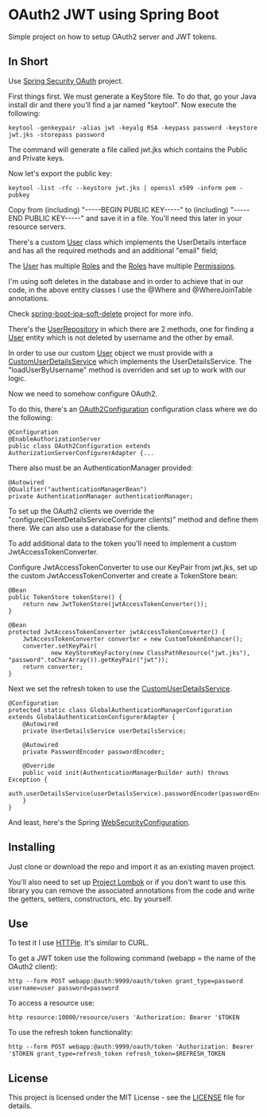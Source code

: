 # OAuth2 JWT using Spring Boot

Simple project on how to setup OAuth2 server and JWT tokens.

## In Short

Use [Spring Security OAuth](https://projects.spring.io/spring-security-oauth/) project. 

First things first. We must generate a KeyStore file. To do that, go your Java install dir and there you'll find a jar named "keytool". Now execute the following:
```
keytool -genkeypair -alias jwt -keyalg RSA -keypass password -keystore jwt.jks -storepass password
```
The command will generate a file called jwt.jks which contains the Public and Private keys.

Now let's export the public key:
```
keytool -list -rfc --keystore jwt.jks | openssl x509 -inform pem -pubkey
```
Copy from (including) "-----BEGIN PUBLIC KEY-----" to (including) "-----END PUBLIC KEY-----" and save it in a file. You'll need this later in your resource servers.

There's a custom [User](src/main/java/id/muhamadridwan/oauth2/jwt/model/entity/User.java) class which implements the UserDetails interface and has all the required methods and an additional "email" field;

The [User](src/main/java/id/muhamadridwan/oauth2/jwt/model/entity/User.java) has multiple [Roles](src/main/java/id/muhamadridwan/oauth2/jwt/model/entity/Role.java) and the [Roles](src/main/java/id/muhamadridwan/oauth2/jwt/model/entity/Role.java) have multiple [Permissions](src/main/java/id/muhamadridwan/oauth2/jwt/model/entity/Permission.java).

I'm using soft deletes in the database and in order to achieve that in our code, in the above entity classes I use the @Where and @WhereJoinTable annotations. 

Check [spring-boot-jpa-soft-delete](https://github.com/dzinot/spring-boot-jpa-soft-delete) project for more info.

There's the [UserRepository](src/main/java/id/muhamadridwan/oauth2/jwt/repository/) in which there are 2 methods, one for finding a [User](src/main/java/id/muhamadridwan/oauth2/jwt/model/entity/User.java) entity which is not deleted by username and the other by email.

In order to use our custom [User](src/main/java/id/muhamadridwan/oauth2/jwt/model/entity/User.java) object we must provide with a [CustomUserDetailsService](src/main/java/id/muhamadridwan/oauth2/jwt/service/) which implements the UserDetailsService. The "loadUserByUsername" method is overriden and set up to work with our logic.

Now we need to somehow configure OAuth2.

To do this, there's an [OAuth2Configuration](src/main/java/id/muhamadridwan/oauth2/jwt/configuration/) configuration class where we do the following:
```
@Configuration
@EnableAuthorizationServer
public class OAuth2Configuration extends AuthorizationServerConfigurerAdapter {...
```

There also must be an AuthenticationManager provided:
```
@Autowired
@Qualifier("authenticationManagerBean")
private AuthenticationManager authenticationManager;
```
To set up the OAuth2 clients we override the "configure(ClientDetailsServiceConfigurer clients)" method and define them there. We can also use a database for the clients.

To add additional data to the token you'll need to implement a custom JwtAccessTokenConverter.

Configure JwtAccessTokenConverter to use our KeyPair from jwt.jks, set up the custom JwtAccessTokenConverter and create a TokenStore bean:
```
@Bean
public TokenStore tokenStore() {
	return new JwtTokenStore(jwtAccessTokenConverter());
}

@Bean
protected JwtAccessTokenConverter jwtAccessTokenConverter() {
	JwtAccessTokenConverter converter = new CustomTokenEnhancer();
	converter.setKeyPair(
			new KeyStoreKeyFactory(new ClassPathResource("jwt.jks"), "password".toCharArray()).getKeyPair("jwt"));
	return converter;
}
```

Next we set the refresh token to use the [CustomUserDetailsService](src/main/java/id/muhamadridwan/oauth2/jwt/service/).
```
@Configuration
protected static class GlobalAuthenticationManagerConfiguration extends GlobalAuthenticationConfigurerAdapter {
	@Autowired
	private UserDetailsService userDetailsService;

	@Autowired
	private PasswordEncoder passwordEncoder;

	@Override
	public void init(AuthenticationManagerBuilder auth) throws Exception {
		auth.userDetailsService(userDetailsService).passwordEncoder(passwordEncoder);T
	}
}
```

And least, here's the Spring [WebSecurityConfiguration](src/main/java/id/muhamadridwan/oauth2/jwt/configuration/WebSecurityConfiguration.java).

## Installing

Just clone or download the repo and import it as an existing maven project.

You'll also need to set up [Project Lombok](https://projectlombok.org/) or if you don't want to use this library you can remove the associated annotations from the code and write the getters, setters, constructors, etc. by yourself.

## Use
To test it I use [HTTPie](https://httpie.org/). It's similar to CURL.

To get a JWT token use the following command (webapp = the name of the OAuth2 client):
```
http --form POST webapp:@auth:9999/oauth/token grant_type=password username=user password=password
```
To access a resource use:
```
http resource:10000/resource/users 'Authorization: Bearer '$TOKEN
```
To use the refresh token functionality:
```
http --form POST webapp:@auth:9999/oauth/token 'Authorization: Bearer '$TOKEN grant_type=refresh_token refresh_token=$REFRESH_TOKEN
```

## License

This project is licensed under the MIT License - see the [LICENSE](LICENSE) file for details.
